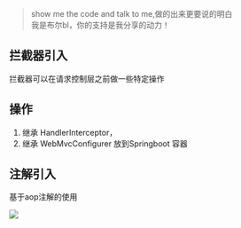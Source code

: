 >show me the code and talk to me,做的出来更要说的明白  
>我是布尔bl，你的支持是我分享的动力！



## 拦截器引入

拦截器可以在请求控制层之前做一些特定操作

## 操作

1. 继承 HandlerInterceptor，
2. 继承 WebMvcConfigurer 放到Springboot 容器

## 注解引入
基于aop注解的使用



![](http://javahouse.xyz/20200106104817.png)
